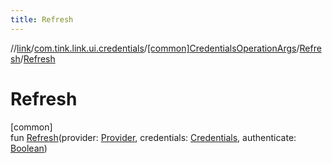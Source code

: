 ```yaml
---
title: Refresh
---
```

//[link](../../../../index.html)/[com.tink.link.ui.credentials](../../index.html)/[[common]CredentialsOperationArgs](../index.html)/[Refresh](index.html)/[Refresh](-refresh.html)



# Refresh



[common]\
fun [Refresh](-refresh.html)(provider: [Provider](../../../com.tink.model.provider/[common]-provider/index.html), credentials: [Credentials](../../../com.tink.model.credentials/[common]-credentials/index.html), authenticate: [Boolean](https://kotlinlang.org/api/latest/jvm/stdlib/kotlin/-boolean/index.html))




